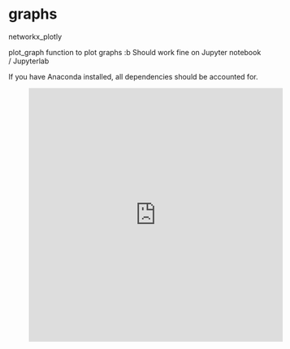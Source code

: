 # graphs
networkx_plotly

plot_graph function to plot graphs :b
Should work fine on Jupyter notebook / Jupyterlab

If you have Anaconda installed, all dependencies should be accounted for.



<!-- blank line -->
<figure class="video_container">
  <iframe width="500" height="500" src="https://www.youtube.com/embed/enMumwvLAug" frameborder="0" allowfullscreen="true"> </iframe>
</figure>
<!-- blank line -->
